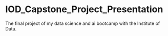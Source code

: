 # IOD_Capstone_Project_Presentation
The final project of my data science and ai bootcamp with the Institute of Data.
